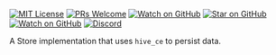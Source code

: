 [![MIT License][license-badge]][license-link]
[![PRs Welcome][prs-badge]][prs-link]
[![Watch on GitHub][github-watch-badge]][github-watch-link]
[![Star on GitHub][github-star-badge]][github-star-link]
[![Watch on GitHub][github-forks-badge]][github-forks-link]
[![Discord][discord-badge]][discord-link]

[license-badge]: https://img.shields.io/github/license/gql-dart/ferry.svg?style=for-the-badge

[license-link]: https://github.com/gql-dart/ferry/blob/master/LICENSE

[prs-badge]: https://img.shields.io/badge/PRs-welcome-brightgreen.svg?style=for-the-badge

[prs-link]: https://github.com/gql-dart/ferry/issues

[github-watch-badge]: https://img.shields.io/github/watchers/gql-dart/ferry.svg?style=for-the-badge&logo=github&logoColor=ffffff

[github-watch-link]: https://github.com/gql-dart/ferry/watchers

[github-star-badge]: https://img.shields.io/github/stars/gql-dart/ferry.svg?style=for-the-badge&logo=github&logoColor=ffffff

[github-star-link]: https://github.com/gql-dart/ferry/stargazers

[github-forks-badge]: https://img.shields.io/github/forks/gql-dart/ferry.svg?style=for-the-badge&logo=github&logoColor=ffffff

[github-forks-link]: https://github.com/gql-dart/ferry/network/members

[discord-badge]: https://img.shields.io/discord/559455668810153989.svg?style=for-the-badge&logo=discord&logoColor=ffffff

[discord-link]: https://discord.gg/YBFCTXNbwY

A Store implementation that uses `hive_ce` to persist data.